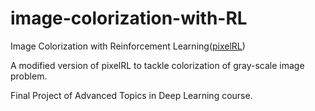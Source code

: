 # image-colorization-with-RL

Image Colorization with Reinforcement Learning([pixelRL](https://github.com/rfuruta/pixelRL))

A modified version of pixelRL to tackle colorization of gray-scale image problem.

Final Project of Advanced Topics in Deep Learning course.

